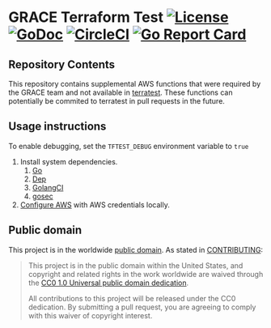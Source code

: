 # GRACE Terraform Test [![License](https://img.shields.io/badge/license-CC0-blue)](LICENSE.md) [![GoDoc](https://img.shields.io/badge/go-documentation-blue.svg)](https://godoc.org/github.com/GSA/grace-tftest/aws) [![CircleCI](https://circleci.com/gh/GSA/grace-tftest.svg?style=shield)](https://circleci.com/gh/GSA/grace-tftest) [![Go Report Card](https://goreportcard.com/badge/github.com/GSA/grace-tftest)](https://goreportcard.com/report/github.com/GSA/grace-tftest)

## Repository Contents

This repository contains supplemental AWS functions that were required by the GRACE team and not available in [terratest](https://github.com/gruntwork-io/terratest). These functions can potentially be commited to terratest in pull requests in the future.

## Usage instructions
To enable debugging, set the `TFTEST_DEBUG` environment variable to `true`

1. Install system dependencies.
    1. [Go](https://golang.org/)
    1. [Dep](https://golang.github.io/dep/docs/installation.html)
    1. [GolangCI](https://github.com/golangci/golangci-lint)
    1. [gosec](https://github.com/securego/gosec)
1. [Configure AWS](https://www.terraform.io/docs/providers/aws/#authentication) with AWS credentials locally.




## Public domain

This project is in the worldwide [public domain](LICENSE.md). As stated in [CONTRIBUTING](CONTRIBUTING.md):

> This project is in the public domain within the United States, and copyright and related rights in the work worldwide are waived through the [CC0 1.0 Universal public domain dedication](https://creativecommons.org/publicdomain/zero/1.0/).
>
> All contributions to this project will be released under the CC0 dedication. By submitting a pull request, you are agreeing to comply with this waiver of copyright interest.